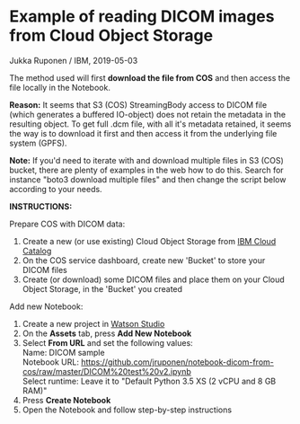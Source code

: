 # Example of reading DICOM images from Cloud Object Storage
Jukka Ruponen / IBM, 2019-05-03

The method used  will first **download the file from COS** and then access the file locally in the Notebook.

**Reason:**
It seems that S3 (COS) StreamingBody access to DICOM file (which generates a buffered IO-object) does not retain the metadata in the resulting object. To get full .dcm file, with all it's metadata retained, it seems the way is to download it first and then access it from the underlying file system (GPFS).

**Note:**
If you'd need to iterate with and download multiple files in S3 (COS) bucket, there are plenty of examples in the web how to do this.
Search for instance "boto3 download multiple files" and then change the script below according to your needs.

**INSTRUCTIONS:**

Prepare COS with DICOM data:
1. Create a new (or use existing) Cloud Object Storage from [IBM Cloud Catalog](https://cloud.ibm.com/catalog/services/cloud-object-storage)
2. On the COS service dashboard, create new 'Bucket' to store your DICOM files
3. Create (or download) some DICOM files and place them on your Cloud Object Storage, in the 'Bucket' you created

Add new Notebook:
1. Create a new project in [Watson Studio](https://dataplatform.cloud.ibm.com)
2. On the **Assets** tab, press **Add New Notebook**
3. Select **From URL** and set the following values:  
  Name: DICOM sample  
  Notebook URL: https://github.com/jruponen/notebook-dicom-from-cos/raw/master/DICOM%20test%20v2.ipynb  
  Select runtime: Leave it to "Default Python 3.5 XS (2 vCPU and 8 GB RAM)"  
4. Press **Create Notebook**
5. Open the Notebook and follow step-by-step instructions
